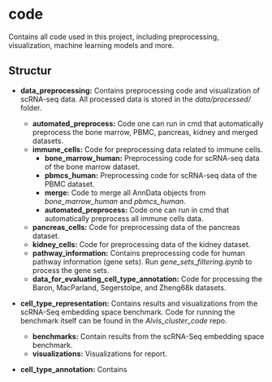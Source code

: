 # code
Contains all code used in this project, including preprocessing, visualization, machine learning models and more.

## Structur
- **data_preprocessing:** Contains preprocessing code and visualization of scRNA-seq data. All processed data is stored in the *data/processed/* folder.
    - **automated_preprocess:** Code one can run in cmd that automatically preprocess the bone marrow, PBMC, pancreas, kidney and merged datasets.
    - **immune_cells:** Code for preprocessing data related to immune cells.
        - **bone_marrow_human:** Preprocessing code for scRNA-seq data of the bone marrow dataset.
        - **pbmcs_human:** Preprocessing code for scRNA-seq data of the PBMC dataset.
        - **merge:** Code to merge all AnnData objects from *bone_marrow_human* and *pbmcs_human*.
        - **automated_preprocess:** Code one can run in cmd that automatically preprocess all immune cells data.
    - **pancreas_cells:** Code for preprocessing data of the pancreas dataset.
    - **kidney_cells:** Code for preprocessing data of the kidney dataset.
    - **pathway_information:** Contains preprocessing code for human pathway information (gene sets). Run *gene_sets_filtering.ipynb* to process the gene sets.
    - **data_for_evaluating_cell_type_annotation:** Code for processing the Baron, MacParland, Segerstolpe, and Zheng68k datasets.

- **cell_type_representation:** Contains results and visualizations from the scRNA-Seq embedding space benchmark. Code for running the benchmark itself can be found in the *Alvis_cluster_code* repo.
    - **benchmarks:** Contain results from the scRNA-Seq embedding space benchmark.
    - **visualizations:** Visualizations for report.

- **cell_type_annotation:** Contains 